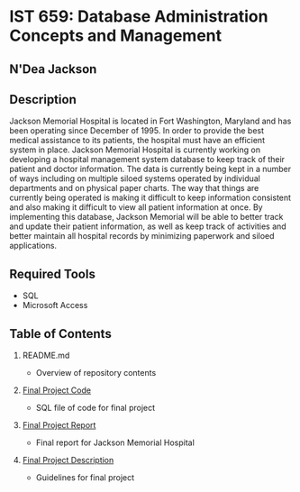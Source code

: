 # IST 659: Database Administration Concepts and Management
## N'Dea Jackson

## Description
Jackson Memorial Hospital is located in Fort Washington, Maryland and has been operating since December of 1995. In order to provide the best medical assistance to its patients, the hospital must have an efficient system in place. Jackson Memorial Hospital is currently working on developing a hospital management system database to keep track of their patient and doctor information. The data is currently being kept in a number of ways including on multiple siloed systems operated by individual departments and on physical paper charts. The way that things are currently being operated is making it difficult to keep information consistent and also making it difficult to view all patient information at once. By implementing this database, Jackson Memorial will be able to better track and update their patient information, as well as keep track of activities and better maintain all hospital records by minimizing paperwork and siloed applications.

## Required Tools
* SQL
* Microsoft Access

## Table of Contents
1. README.md
   - Overview of repository contents
 
2. [Final Project Code](https://github.com/njacks01/AppliedDataSciencePortfolio/blob/main/IST%20659/Jackson%20Memorial%20Hospital%20Project%20-%20N'Dea%20Jackson.sql)
   - SQL file of code for final project

3. [Final Project Report](https://github.com/njacks01/AppliedDataSciencePortfolio/blob/main/IST%20659/N'Dea_Jackson_Week10_Project_Deliverable.pdf)
   - Final report for Jackson Memorial Hospital

4. [Final Project Description](https://github.com/njacks01/AppliedDataSciencePortfolio/blob/main/IST%20659/IST659%2BProject%2BDescription.pdf)
   - Guidelines for final project
